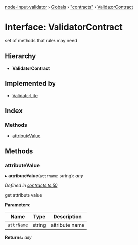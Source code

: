 [node-input-validator](../README.md) › [Globals](../globals.md) › ["contracts"](../modules/_contracts_.md) › [ValidatorContract](_contracts_.validatorcontract.md)

# Interface: ValidatorContract

set of methods that rules may need

## Hierarchy

* **ValidatorContract**

## Implemented by

* [ValidatorLite](../classes/_mock_validator_lite_mock_.validatorlite.md)

## Index

### Methods

* [attributeValue](_contracts_.validatorcontract.md#attributevalue)

## Methods

###  attributeValue

▸ **attributeValue**(`attrName`: string): *any*

*Defined in [contracts.ts:50](https://github.com/bitnbytesio/node-input-validator/blob/952f4ba/src/contracts.ts#L50)*

get attribute value

**Parameters:**

Name | Type | Description |
------ | ------ | ------ |
`attrName` | string | attribute name  |

**Returns:** *any*
